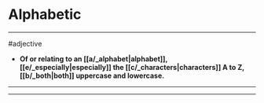 # Alphabetic
---
#adjective
- **Of or relating to an [[a/_alphabet|alphabet]], [[e/_especially|especially]] the [[c/_characters|characters]] A to Z, [[b/_both|both]] uppercase and lowercase.**
---
---
